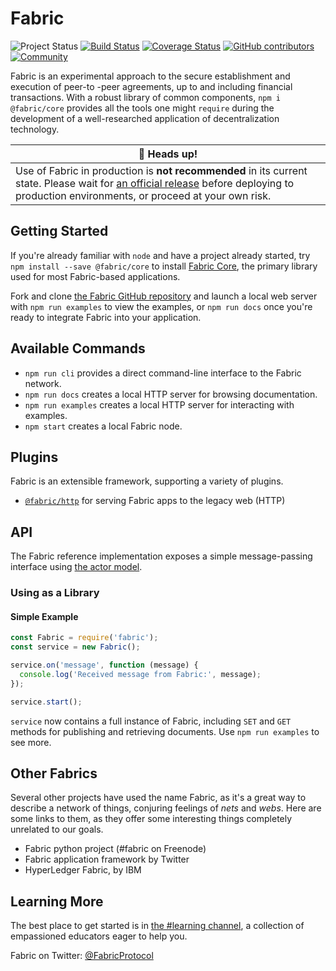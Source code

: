# Fabric
![Project Status](https://img.shields.io/badge/status-experimental-rainbow.svg?style=flat-square)
[![Build Status](https://img.shields.io/travis/FabricLabs/fabric.svg?branch=master&style=flat-square)](https://travis-ci.org/FabricLabs/fabric)
[![Coverage Status](https://img.shields.io/codecov/c/github/FabricLabs/fabric.svg?style=flat-square)](https://codecov.io/gh/FabricLabs/fabric)
[![GitHub contributors](https://img.shields.io/github/contributors/FabricLabs/fabric.svg?style=flat-square)](https://github.com/FabricLabs/fabric/graphs/contributors)
[![Community](https://img.shields.io/matrix/hub:fabric.pub.svg?style=flat-square)](https://chat.fabric.pub)

Fabric is an experimental approach to the secure establishment and execution of
peer-to -peer agreements, up to and including financial transactions.  With a
robust library of common components, `npm i @fabric/core` provides all the tools
one might `require` during the development of a well-researched application of
decentralization technology.

| 🚨 Heads up! |
|--------------|
| Use of Fabric in production is **not recommended** in its current state.  Please wait for [an official release][releases] before deploying to production environments, or proceed at your own risk. |

## Getting Started
If you're already familiar with `node` and have a project already started, try
`npm install --save @fabric/core` to install [Fabric Core](https://fabric.pub),
the primary library used for most Fabric-based applications.

Fork and clone [the Fabric GitHub repository][fabric-github] and launch a local
web server with `npm run examples` to view the examples, or `npm run docs` once
you're ready to integrate Fabric into your application.

## Available Commands
- `npm run cli` provides a direct command-line interface to the Fabric network.
- `npm run docs` creates a local HTTP server for browsing documentation.
- `npm run examples` creates a local HTTP server for interacting with examples.
- `npm start` creates a local Fabric node.

## Plugins
Fabric is an extensible framework, supporting a variety of plugins.

- [`@fabric/http`][http-plugin] for serving Fabric apps to the legacy web (HTTP)

## API
The Fabric reference implementation exposes a simple message-passing interface
using [the actor model][actor-model].

### Using as a Library
#### Simple Example
```js
const Fabric = require('fabric');
const service = new Fabric();

service.on('message', function (message) {
  console.log('Received message from Fabric:', message);
});

service.start();
```

`service` now contains a full instance of Fabric, including `SET` and `GET`
methods for publishing and retrieving documents.  Use `npm run examples` to see
more.

## Other Fabrics
Several other projects have used the name Fabric, as it's a great way to
describe a network of things, conjuring feelings of _nets_ and _webs_.  Here are
some links to them, as they offer some interesting things completely unrelated
to our goals.

- Fabric python project (#fabric on Freenode)
- Fabric application framework by Twitter
- HyperLedger Fabric, by IBM

## Learning More
The best place to get started is in [the #learning channel][learning], a
collection of empassioned educators eager to help you.

Fabric on Twitter: [@FabricProtocol][twitter]

[fabric-github]: https://github.com/FabricLabs/fabric
[http-plugin]: https://github.com/FabricLabs/web

[learning]: https://maki.io/topics/learning
[development]: https://maki.io/topics/development

[everything-is-broken]: https://medium.com/message/everything-is-broken-81e5f33a24e1
[coordination]: https://i.imgur.com/Ki3fbTh.gif
[bitcoin-donations]: bitcoin:3CHGLadfbcKrM1sS5uYtASaq75VAuMSMpb
[bitcoin-donations-image]: https://fabric.pub/assets/3CHGLadfbcKrM1sS5uYtASaq75VAuMSMpb.png
[twitter]: https://twitter.com/FabricProtocol
[join]: https://maki.io/community
[actor-model]: http://hdl.handle.net/1721.1/6935
[specification]: https://dev.fabric.pub/snippets/specification.html
[releases]: https://github.com/FabricLabs/fabric/releases
